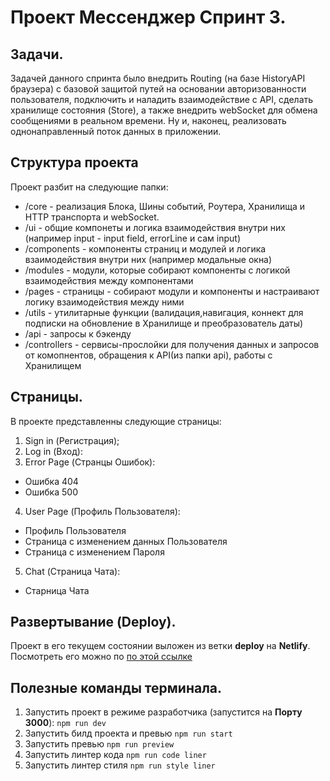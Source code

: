 # Проект **Мессенджер** Спринт 3.

## Задачи.
Задачей данного спринта было внедрить Routing (на базе HistoryAPI браузера) с базовой защитой путей на основании авторизованности пользователя, подключить и наладить взаимодействие с API, сделать хранилище состояния (Store), а также внедрить webSocket для обмена сообщениями в реальном времени. Ну и, наконец, реализовать однонаправленный поток данных в приложении.

## Структура проекта
Проект разбит на следующие папки:
- /core - реализация Блока, Шины событий, Роутера, Хранилища и HTTP транспорта и webSocket.
- /ui - общие компонеты и логика взаимодействия внутри них
(например input - input field, errorLine и сам input)
- /components - компоненты страниц и модулей и логика взаимодействия внутри них (например модальные окна)
- /modules - модули, которые собирают компоненты с логикой взаимодействия между компонентами
- /pages - страницы - собирают модули и компоненты и настраивают логику взаимодействия между ними 
- /utils - утилитарные функции (валидация,навигация, коннект для подписки на обновление в Хранилище и преобразователь даты)
- /api - запросы к бэкенду
- /controllers - сервисы-прослойки для получения данных и запросов от комопнентов, обращения к API(из папки api), работы с Хранилищем

## Страницы.
В проекте представленны следующие страницы:
1. Sign in (Регистрация);
2. Log in (Вход):
3. Error Page (Странцы Ошибок):
- Ошибка 404
- Ошибка 500
4. User Page (Профиль Пользователя):
- Профиль Пользователя
- Страница с изменением данных Пользователя
- Страница с изменением Пароля
5.  Chat (Страница Чата):
- Старница Чата 

## Развертывание (Deploy).
Проект в его текущем состоянии выложен из ветки **deploy** на **Netlify**.
Посмотреть его можно по [по этой ссылке](https://deploy--wondrous-nasturtium-edcfd0.netlify.app/)


## Полезные команды терминала.
1. Запустить проект в режиме разработчика (запустится на **Порту 3000**):
```npm run dev```
2. Запустить билд проекта и превью
```npm run start```
3. Запустить превью
```npm run preview```
4. Запустить линтер кода
```npm run code liner```
5. Запустить линтер стиля
```npm run style liner```
